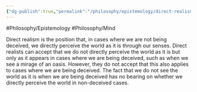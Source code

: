 ```yaml
---
{"dg-publish":true,"permalink":"/philosophy/epistemology/direct-realism/"}
---
```



#Philosophy/Epistemology 
#Philosophy/Mind

Direct realism is the position that, in cases where we are not being deceived, we directly perceive the world as it is through our senses. Direct realists can accept that we do not directly perceive the world as it is but only as it appears in cases where we are being deceived, such as when we see a mirage of an oasis. However, they do not accept that this also applies to cases where we are being deceived. The fact that we do not see the world as it is when we are being deceived has no bearing on whether we directly perceive the world in non-deceived cases.

